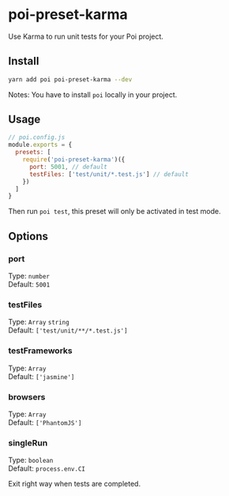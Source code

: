 # poi-preset-karma

Use Karma to run unit tests for your Poi project.

## Install

```bash
yarn add poi poi-preset-karma --dev
```

Notes: You have to install `poi` locally in your project.

## Usage

```js
// poi.config.js
module.exports = {
  presets: [
    require('poi-preset-karma')({
      port: 5001, // default
      testFiles: ['test/unit/*.test.js'] // default
    })
  ]
}
```

Then run `poi test`, this preset will only be activated in test mode.

## Options

### port

Type: `number`<br>
Default: `5001`

### testFiles

Type: `Array` `string`<br>
Default: `['test/unit/**/*.test.js']`

### testFrameworks

Type: `Array`<br>
Default: `['jasmine']`

### browsers

Type: `Array`<br>
Default: `['PhantomJS']`

### singleRun

Type: `boolean`<br>
Default: `process.env.CI`

Exit right way when tests are completed.
